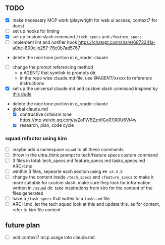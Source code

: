 ## TODO

- [x] make necessary MCP work (playwright for web ui access, context7 for docs)
- [ ] set up hooks for linting
- [x] set up custom slash command `/tech_specs` and `/feature_specs`
- [ ] implement lint and notifier hook <https://chatgpt.com/share/6873341a-a0bc-800c-b257-76c0b7ad5767>
- delete the nice tone portion in e_reader claude
- [ ] change the prompt referencing method
  - a AGENT/ that symlink to prompts dir
  - in the repo wise claude.md file, use @AGENT/xxxxx to reference instructions
- [x] set up the universal claude.md and custom slash command inspired by [this dude](https://github.com/Veraticus/nix-config/tree/main/home-manager/claude-code)
- delete the nice tone portion in e_reader claude
- global claude.md
    - [x] contructive critisism tone https://mp.weixin.qq.com/s/ZoFW6ZznKGxR7jR0U6Vi4w
    - [x] research, plan, code cycle

### squad refactor using kiro

- [ ] maybe add a namespace `squad` to all these commands
- [ ] throw in the ultra_think prompt to tech/feature specs custom command
- [ ] 3 files in total: tech_specs.md feature_specs.md tasks_specs.md ARCH.md
- [ ] winthin 3 files, sepearte each section using `## vX.X.X`
- [ ] change the content inside `/tech_specs` and `/feature_specs` to make it more suitable for custom slash. make sure they look for information written in `/squad` dir. take inspirations from kiro for the content of the files generated
- [ ] have a `/task_specs` that writes to a `tasks.md` file
- [ ] ARCH.md, let the tech squad look at this and update this. as for content, refer to kiro file content

## future plan

- [ ] add context7 mcp usage into claude.md
